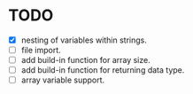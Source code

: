 # TODO

- [x] nesting of variables within strings.
- [ ] file import.
- [ ] add build-in function for array size.
- [ ] add build-in function for returning data type.
- [ ] array variable support.